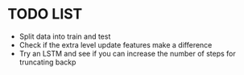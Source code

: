 # TODO LIST

* Split data into train and test
* Check if the extra level update features make a difference
* Try an LSTM and see if you can increase the number of steps for truncating backp
